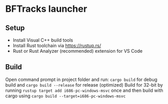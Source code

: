 # BFTracks launcher


## Setup
* Install Visual C++ build tools
* Install Rust toolchain via https://rustup.rs/
* Rust or Rust Analyzer (recommended) extension for VS Code

## Build
Open command prompt in project folder and run: `cargo build` for debug build and `cargo build --release` for release (optimized)
Build for 32-bit by running `rustup target add i686-pc-windows-msvc` once and then build with cargo using `cargo build --target=i686-pc-windows-msvc`
